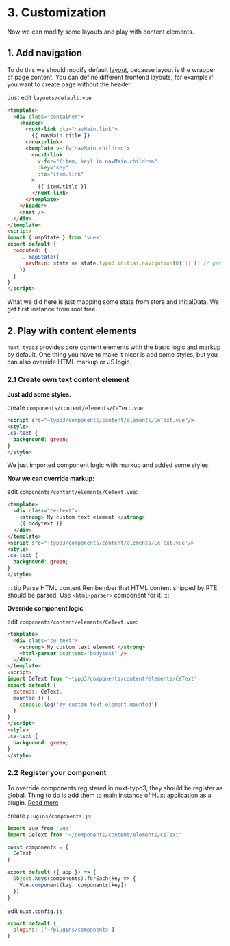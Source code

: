 # 3. Customization

Now we can modify some layouts and play with content elements. 

## 1. Add navigation

To do this we should modify default [layout](/frontend/layouts), because layout is the wrapper of page content. You can define different frontend layouts, for example if you want to create page without the header. 

Just edit `layouts/default.vue`


```html
<template>
  <div class="container">
    <header>
      <nuxt-link :to="navMain.link">
        {{ navMain.title }}
      </nuxt-link>
      <template v-if="navMain.children">
        <nuxt-link
          v-for="(item, key) in navMain.children"
          :key="key"
          :to="item.link"
        >
          {{ item.title }}
        </nuxt-link>
      </template>
    </header>
    <nuxt />
  </div>
</template>
<script>
import { mapState } from 'vuex'
export default {
  computed: {
    ...mapState({
      navMain: state => state.typo3.initial.navigation[0] || [] // get first instance from root
    })
  }
}
</script>
```

What we did here is just mapping some state from store and initialData. We get first instance from root tree. 

## 2. Play with content elements

`nuxt-typo3` provides core content elements with the basic logic and markup by default. One thing you have to make it nicer is add some styles, but you can also override HTML markup or JS logic.

### 2.1 Create own text content element
**Just add some styles.**

create `components/content/elements/CeText.vue`: 

```html
<script src="~typo3/components/content/elements/CeText.vue"/>
<style>
.ce-text {
  background: green;
}
</style>
```

We just imported component logic with markup and added some styles. 

**Now  we can override markup:**

edit `components/content/elements/CeText.vue`: 
```html
<template>
  <div class="ce-text">
    <strong> My custom text element </strong>
    {{ bodytext }}
  </div>
</template>
<script src="~typo3/components/content/elements/CeText.vue"/>
<style>
.ce-text {
  background: green;
}
</style>
```

::: tip Parse HTML content
Rembember that HTML content shipped by RTE should be parsed. Use `<html-parser>` component for it.
:::

**Override component logic**

edit `components/content/elements/CeText.vue`: 

```html
<template>
  <div class="ce-text">
    <strong> My custom text element </strong>
    <html-parser :content="bodytext" />
  </div>
</template>
<script>
import CeText from '~typo3/components/content/elements/CeText'
export default {
  extends: CeText,
  mounted () {
    console.log('my custom text element mounted')
  }
}
</script>
<style>
.ce-text {
  background: green;
}
</style>

```
### 2.2 Register your component

To override components registered in nuxt-typo3, they should be register as global. Thing to do is add them to main instance of Nuxt application as a plugin. [Read more](https://nuxtjs.org/guide/plugins/)

create `plugins/components.js`:
```js
import Vue from 'vue'
import CeText from '~/components/content/elements/CeText'

const components = {
  CeText
}

export default ({ app }) => {
  Object.keys(components).forEach(key => {
    Vue.component(key, components[key])
  })
}

```

edit `nuxt.config.js`

```js
export default {
  plugins: ['~/plugins/components']
}
```
